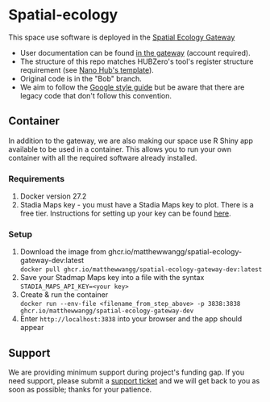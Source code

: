 # Spatial-ecology
This space use software is deployed in the [Spatial Ecology Gateway](https://uccommunityhub.hubzero.org/groups/spaceuseecology)

* User documentation can be found [in the gateway](https://uccommunityhub.hubzero.org/groups/spaceuseecology/space-use-estimator-doc) (account required).
* The structure of this repo matches HUBZero's tool's register structure
requirement (see [Nano Hub's template](https://github.com/nanohub-apps/hubtooljupytertemplate)).
* Original code is in the "Bob" branch.
* We aim to follow the [Google style guide](https://google.github.io/styleguide/Rguide.html) but be aware that there are legacy code that don't follow this convention. 

## Container
In addition to the gateway, we are also making our space use R Shiny app available to be used in a container. This allows you to run your own container with all the required software already installed.

### Requirements
1. Docker version 27.2 
1. Stadia Maps key - you must have a Stadia Maps key to plot.  There is a free tier. Instructions for setting up your key can be found [here](https://docs.stadiamaps.com/authentication/#api-keys).

### Setup
1. Download the image from ghcr.io/matthewwangg/spatial-ecology-gateway-dev:latest   
   `docker pull ghcr.io/matthewwangg/spatial-ecology-gateway-dev:latest`
1. Save your Stadmap Maps key into a file with the syntax `STADIA_MAPS_API_KEY=<your key>`
1. Create & run the container   
   `docker run --env-file <filename_from_step_above> -p 3838:3838 ghcr.io/matthewwangg/spatial-ecology-gateway-dev`
1. Enter `http://localhost:3838` into your browser and the app should appear

## Support
We are providing minimum support during project's funding gap.  If you need support, please submit a [support ticket](https://uccommunityhub.hubzero.org/support) and we will get back to you as soon as possible; thanks for your patience. 
